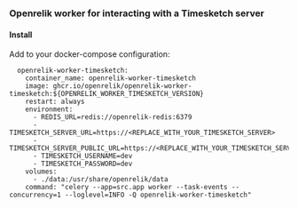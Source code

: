 ### Openrelik worker for interacting with a Timesketch server

#### Install
Add to your docker-compose configuration:

```
  openrelik-worker-timesketch:
    container_name: openrelik-worker-timesketch
    image: ghcr.io/openrelik/openrelik-worker-timesketch:${OPENRELIK_WORKER_TIMESKETCH_VERSION}
    restart: always
    environment:
      - REDIS_URL=redis://openrelik-redis:6379
      - TIMESKETCH_SERVER_URL=https://<REPLACE_WITH_YOUR_TIMESKETCH_SERVER>
      - TIMESKETCH_SERVER_PUBLIC_URL=https://<REPLACE_WITH_YOUR_TIMESKETCH_SERVER>
      - TIMESKETCH_USERNAME=dev
      - TIMESKETCH_PASSWORD=dev
    volumes:
      - ./data:/usr/share/openrelik/data
    command: "celery --app=src.app worker --task-events --concurrency=1 --loglevel=INFO -Q openrelik-worker-timesketch"
```
